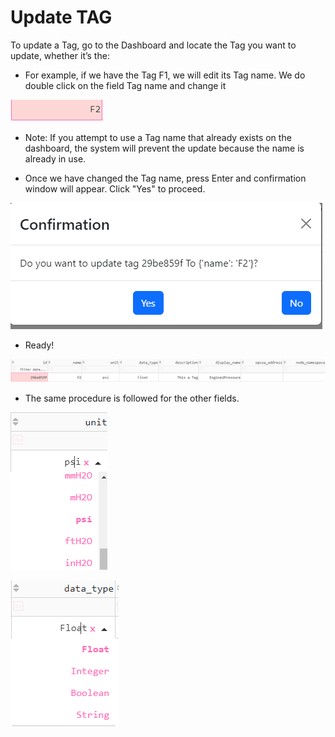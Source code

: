 # Update TAG
To update a Tag, go to the Dashboard and locate the Tag you want to update, whether it’s the:

- For example, if we have the Tag F1, we will edit its Tag name. We do double click on the field Tag name and change it

![alt text](images_update/image-18.png)

- Note: If you attempt to use a Tag name that already exists on the dashboard, the system will prevent the update because the name is already in use.

- Once we have changed the Tag name, press Enter and confirmation window will appear. Click "Yes" to proceed.

![alt text](images_update/image-19.png)

- Ready!

![alt text](images_update/image-20.png)


- The same procedure is followed for the other fields.

![alt text](images_update/image-21.png)

![alt text](images_update/image-22.png)



